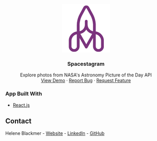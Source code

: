 <div align="center">
  <a href="https://github.com/hblackmer/spacestagram">
    <img src="images/spacestagram_logo.png" alt="Logo">
  </a>
  <h3 align="center">Spacestagram</h3>
  <p align="center">
    Explore photos from NASA's Astronomy Picture of the Day API
    <br />
    <a href="www.heleneblackmer.com/spacestagram/">View Demo</a>
    ·
    <a href="https://github.com/hblackmer/spacestagram/issues">Report Bug</a>
    ·
    <a href="https://github.com/hblackmer/spacestagram/issues">Request Feature</a>
  </p>
</div>

### App Built With
* [React.js](https://reactjs.org/)

## Contact
Helene Blackmer - [Website](https://www.heleneblackmer.com/) - [LinkedIn](https://www.linkedin.com/in/hblackmer/) - [GitHub](https://github.com/hblackmer)
